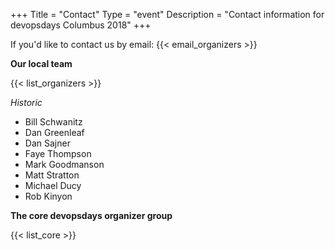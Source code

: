 +++
Title = "Contact"
Type = "event"
Description = "Contact information for devopsdays Columbus 2018"
+++

If you'd like to contact us by email: {{< email_organizers >}}

**Our local team**

{{< list_organizers >}}

<i>Historic</i>

<ul>
<li>Bill Schwanitz</li>
<li>Dan Greenleaf</li>
<li>Dan Sajner</li>
<li>Faye Thompson</li>
<li>Mark Goodmanson</li>
<li>Matt Stratton</li>
<li>Michael Ducy</li>
<li>Rob Kinyon</li>
</ul>

**The core devopsdays organizer group**

{{< list_core >}}
